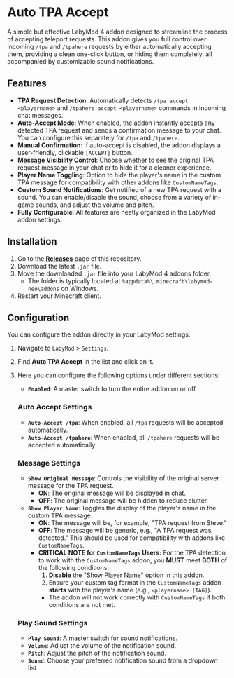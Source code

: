 # Auto TPA Accept

A simple but effective LabyMod 4 addon designed to streamline the process of accepting teleport requests. This addon gives you full control over incoming `/tpa` and `/tpahere` requests by either automatically accepting them, providing a clean one-click button, or hiding them completely, all accompanied by customizable sound notifications.

## Features

-   **TPA Request Detection**: Automatically detects `/tpa accept <playername>` and `/tpahere accept <playername>` commands in incoming chat messages.
-   **Auto-Accept Mode**: When enabled, the addon instantly accepts any detected TPA request and sends a confirmation message to your chat. You can configure this separately for `/tpa` and `/tpahere`.
-   **Manual Confirmation**: If auto-accept is disabled, the addon displays a user-friendly, clickable `[ACCEPT]` button.
-   **Message Visibility Control**: Choose whether to see the original TPA request message in your chat or to hide it for a cleaner experience.
-   **Player Name Toggling**: Option to hide the player's name in the custom TPA message for compatibility with other addons like `CustomNameTags`.
-   **Custom Sound Notifications**: Get notified of a new TPA request with a sound. You can enable/disable the sound, choose from a variety of in-game sounds, and adjust the volume and pitch.
-   **Fully Configurable**: All features are neatly organized in the LabyMod addon settings.

## Installation

1.  Go to the [**Releases**](https://github.com/Oljver/AutoTpaAccept/releases) page of this repository.
2.  Download the latest `.jar` file.
3.  Move the downloaded `.jar` file into your LabyMod 4 addons folder.
    -   The folder is typically located at `%appdata%\.minecraft\labymod-neo\addons` on Windows.
4.  Restart your Minecraft client.

## Configuration

You can configure the addon directly in your LabyMod settings:

1.  Navigate to `LabyMod` > `Settings`.
2.  Find **Auto TPA Accept** in the list and click on it.
3.  Here you can configure the following options under different sections:

    -   **`Enabled`**: A master switch to turn the entire addon on or off.

    ### Auto Accept Settings
    -   **`Auto-Accept /tpa`**: When enabled, all `/tpa` requests will be accepted automatically.
    -   **`Auto-Accept /tpahere`**: When enabled, all `/tpahere` requests will be accepted automatically.

    ### Message Settings
    -   **`Show Original Message`**: Controls the visibility of the original server message for the TPA request.
        -   **ON**: The original message will be displayed in chat.
        -   **OFF**: The original message will be hidden to reduce clutter.
    - **`Show Player Name`**: Toggles the display of the player's name in the custom TPA message.
        -   **ON**: The message will be, for example, "TPA request from Steve."
        -   **OFF**: The message will be generic, e.g., "A TPA request was detected." This should be used for compatibility with addons like `CustomNameTags`.
        -   **CRITICAL NOTE for `CustomNameTags` Users:** For the TPA detection to work with the `CustomNameTags` addon, you **MUST** meet **BOTH** of the following conditions:
            1.  **Disable** the "Show Player Name" option in this addon.
            2.  Ensure your custom tag format in the `CustomNameTags` addon **starts** with the player's name (e.g., `<playername> [TAG]`).
            -   The addon will not work correctly with `CustomNameTags` if both conditions are not met.

    ### Play Sound Settings
    -   **`Play Sound`**: A master switch for sound notifications.
    -   **`Volume`**: Adjust the volume of the notification sound.
    -   **`Pitch`**: Adjust the pitch of the notification sound.
    -   **`Sound`**: Choose your preferred notification sound from a dropdown list.